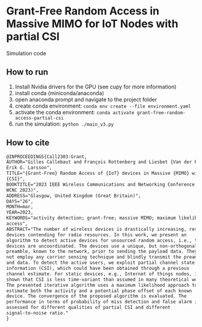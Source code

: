 # Grant-Free Random Access in Massive MIMO for IoT Nodes with partial CSI
Simulation code

## How to run

1. Install Nvidia drivers for the GPU (see cupy for more information)
2. install conda (miniconda/anaconda)
3. open anaconda prompt and navigate to the project folder
4. create conda environment: `conda env create --file environment.yaml`
5. activate the conda environment: `conda activate grant-free-random-access-partial-csi`
6. run the simulation: `python ./main_v3.py`

## How to cite

```latex
@INPROCEEDINGS{Call2303:Grant,
AUTHOR="Gilles Callebaut and François Rottenberg and Liesbet {Van der Perre} and
Erik G. Larsson",
TITLE="{Grant-Free} Random Access of {IoT} devices in Massive {MIMO} with Partial
{CSI}",
BOOKTITLE="2023 IEEE Wireless Communications and Networking Conference (WCNC) (IEEE
WCNC 2023)",
ADDRESS="Glasgow, United Kingdom (Great Britain)",
DAYS="26",
MONTH=mar,
YEAR=2023,
KEYWORDS="activity detection; grant-free; massive MIMO; maximum likelihood; random
access",
ABSTRACT="The number of wireless devices is drastically increasing, resulting in many
devices contending for radio resources. In this work, we present an
algorithm to detect active devices for unsourced random access, i.e., the
devices are uncoordinated. The devices use a unique, but non-orthogonal
preamble, known to the network, prior to sending the payload data. They do
not employ any carrier sensing technique and blindly transmit the preamble
and data. To detect the active users, we exploit partial channel state
information (CSI), which could have been obtained through a previous
channel estimate. For static devices, e.g., Internet of things nodes, it is
shown that CSI is less time-variant than assumed in many theoretical works.
The presented iterative algorithm uses a maximum likelihood approach to
estimate both the activity and a potential phase offset of each known
device. The convergence of the proposed algorithm is evaluated. The
performance in terms of probability of miss detection and false alarm is
assessed for different qualities of partial CSI and different
signal-to-noise ratio."
}
```
 
